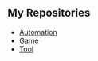 ## My Repositories

- [Automation](https://github.com/search?type=repositories&q=user%3A123yoshidandy+topic%3Aautomation)
- [Game](https://github.com/search?type=repositories&q=user%3A123yoshidandy+topic%3Agame)
- [Tool](https://github.com/search?type=repositories&q=user%3A123yoshidandy+topic%3Atool)
